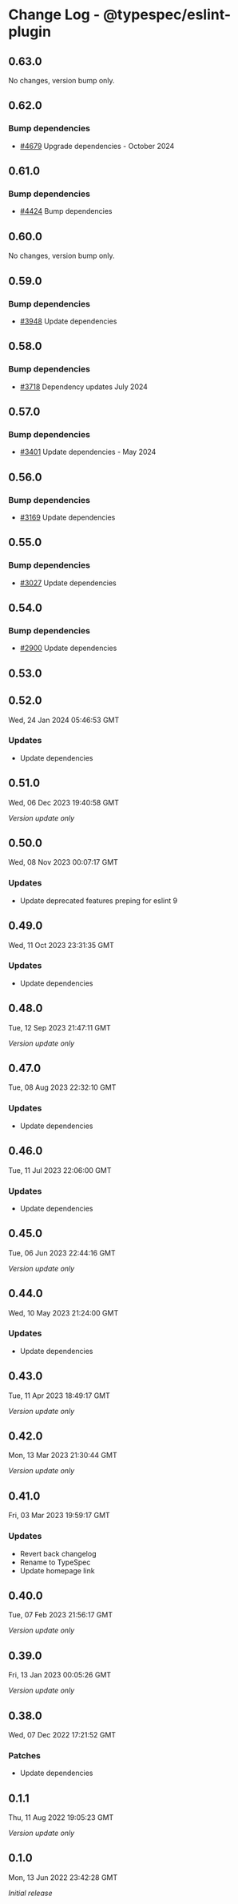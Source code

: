 # Change Log - @typespec/eslint-plugin

## 0.63.0

No changes, version bump only.

## 0.62.0

### Bump dependencies

- [#4679](https://github.com/microsoft/typespec/pull/4679) Upgrade dependencies - October 2024


## 0.61.0

### Bump dependencies

- [#4424](https://github.com/microsoft/typespec/pull/4424) Bump dependencies


## 0.60.0

No changes, version bump only.

## 0.59.0

### Bump dependencies

- [#3948](https://github.com/microsoft/typespec/pull/3948) Update dependencies


## 0.58.0

### Bump dependencies

- [#3718](https://github.com/microsoft/typespec/pull/3718) Dependency updates July 2024


## 0.57.0

### Bump dependencies

- [#3401](https://github.com/microsoft/typespec/pull/3401) Update dependencies - May 2024


## 0.56.0

### Bump dependencies

- [#3169](https://github.com/microsoft/typespec/pull/3169) Update dependencies


## 0.55.0

### Bump dependencies

- [#3027](https://github.com/microsoft/typespec/pull/3027) Update dependencies


## 0.54.0

### Bump dependencies

- [#2900](https://github.com/microsoft/typespec/pull/2900) Update dependencies


## 0.53.0


## 0.52.0

Wed, 24 Jan 2024 05:46:53 GMT

### Updates

- Update dependencies

## 0.51.0

Wed, 06 Dec 2023 19:40:58 GMT

_Version update only_

## 0.50.0

Wed, 08 Nov 2023 00:07:17 GMT

### Updates

- Update deprecated features preping for eslint 9

## 0.49.0

Wed, 11 Oct 2023 23:31:35 GMT

### Updates

- Update dependencies

## 0.48.0

Tue, 12 Sep 2023 21:47:11 GMT

_Version update only_

## 0.47.0

Tue, 08 Aug 2023 22:32:10 GMT

### Updates

- Update dependencies

## 0.46.0

Tue, 11 Jul 2023 22:06:00 GMT

### Updates

- Update dependencies

## 0.45.0

Tue, 06 Jun 2023 22:44:16 GMT

_Version update only_

## 0.44.0

Wed, 10 May 2023 21:24:00 GMT

### Updates

- Update dependencies

## 0.43.0

Tue, 11 Apr 2023 18:49:17 GMT

_Version update only_

## 0.42.0

Mon, 13 Mar 2023 21:30:44 GMT

_Version update only_

## 0.41.0

Fri, 03 Mar 2023 19:59:17 GMT

### Updates

- Revert back changelog
- Rename to TypeSpec
- Update homepage link

## 0.40.0

Tue, 07 Feb 2023 21:56:17 GMT

_Version update only_

## 0.39.0

Fri, 13 Jan 2023 00:05:26 GMT

_Version update only_

## 0.38.0

Wed, 07 Dec 2022 17:21:52 GMT

### Patches

- Update dependencies

## 0.1.1

Thu, 11 Aug 2022 19:05:23 GMT

_Version update only_

## 0.1.0

Mon, 13 Jun 2022 23:42:28 GMT

_Initial release_
